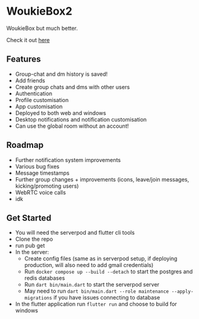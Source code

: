 # WoukieBox2
WoukieBox but much better.

Check it out [here](https://box.woukie.net/)

## Features
- Group-chat and dm history is saved!
- Add friends
- Create group chats and dms with other users
- Authentication
- Profile customisation
- App customisation
- Deployed to both web and windows
- Desktop notifications and notification customisation
- Can use the global room without an account!

## Roadmap
- Further notification system improvements
- Various bug fixes
- Message timestamps
- Further group changes + improvements (icons, leave/join messages, kicking/promoting users)
- WebRTC voice calls
- idk

## Get Started
- You will need the serverpod and flutter cli tools
- Clone the repo
- run pub get
- In the server:
  - Create config files (same as in serverpod setup, if deploying production, will also need to add gmail credentials)
  - Run `docker compose up --build --detach` to start the postgres and redis databases
  - Run `dart bin/main.dart` to start the serverpod server
  - May need to run `dart bin/main.dart --role maintenance --apply-migrations` if you have issues connecting to database
- In the flutter application run `flutter run` and choose to build for windows
